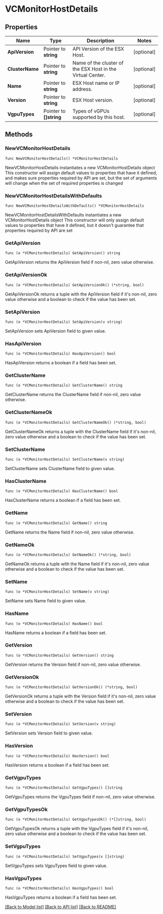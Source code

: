 # VCMonitorHostDetails

## Properties

Name | Type | Description | Notes
------------ | ------------- | ------------- | -------------
**ApiVersion** | Pointer to **string** | API Version of the ESX Host. | [optional] 
**ClusterName** | Pointer to **string** | Name of the cluster of the ESX Host in the Virtual Center. | [optional] 
**Name** | Pointer to **string** | ESX Host name or IP address. | [optional] 
**Version** | Pointer to **string** | ESX Host version. | [optional] 
**VgpuTypes** | Pointer to **[]string** | Types of vGPUs supported by this host. | [optional] 

## Methods

### NewVCMonitorHostDetails

`func NewVCMonitorHostDetails() *VCMonitorHostDetails`

NewVCMonitorHostDetails instantiates a new VCMonitorHostDetails object
This constructor will assign default values to properties that have it defined,
and makes sure properties required by API are set, but the set of arguments
will change when the set of required properties is changed

### NewVCMonitorHostDetailsWithDefaults

`func NewVCMonitorHostDetailsWithDefaults() *VCMonitorHostDetails`

NewVCMonitorHostDetailsWithDefaults instantiates a new VCMonitorHostDetails object
This constructor will only assign default values to properties that have it defined,
but it doesn't guarantee that properties required by API are set

### GetApiVersion

`func (o *VCMonitorHostDetails) GetApiVersion() string`

GetApiVersion returns the ApiVersion field if non-nil, zero value otherwise.

### GetApiVersionOk

`func (o *VCMonitorHostDetails) GetApiVersionOk() (*string, bool)`

GetApiVersionOk returns a tuple with the ApiVersion field if it's non-nil, zero value otherwise
and a boolean to check if the value has been set.

### SetApiVersion

`func (o *VCMonitorHostDetails) SetApiVersion(v string)`

SetApiVersion sets ApiVersion field to given value.

### HasApiVersion

`func (o *VCMonitorHostDetails) HasApiVersion() bool`

HasApiVersion returns a boolean if a field has been set.

### GetClusterName

`func (o *VCMonitorHostDetails) GetClusterName() string`

GetClusterName returns the ClusterName field if non-nil, zero value otherwise.

### GetClusterNameOk

`func (o *VCMonitorHostDetails) GetClusterNameOk() (*string, bool)`

GetClusterNameOk returns a tuple with the ClusterName field if it's non-nil, zero value otherwise
and a boolean to check if the value has been set.

### SetClusterName

`func (o *VCMonitorHostDetails) SetClusterName(v string)`

SetClusterName sets ClusterName field to given value.

### HasClusterName

`func (o *VCMonitorHostDetails) HasClusterName() bool`

HasClusterName returns a boolean if a field has been set.

### GetName

`func (o *VCMonitorHostDetails) GetName() string`

GetName returns the Name field if non-nil, zero value otherwise.

### GetNameOk

`func (o *VCMonitorHostDetails) GetNameOk() (*string, bool)`

GetNameOk returns a tuple with the Name field if it's non-nil, zero value otherwise
and a boolean to check if the value has been set.

### SetName

`func (o *VCMonitorHostDetails) SetName(v string)`

SetName sets Name field to given value.

### HasName

`func (o *VCMonitorHostDetails) HasName() bool`

HasName returns a boolean if a field has been set.

### GetVersion

`func (o *VCMonitorHostDetails) GetVersion() string`

GetVersion returns the Version field if non-nil, zero value otherwise.

### GetVersionOk

`func (o *VCMonitorHostDetails) GetVersionOk() (*string, bool)`

GetVersionOk returns a tuple with the Version field if it's non-nil, zero value otherwise
and a boolean to check if the value has been set.

### SetVersion

`func (o *VCMonitorHostDetails) SetVersion(v string)`

SetVersion sets Version field to given value.

### HasVersion

`func (o *VCMonitorHostDetails) HasVersion() bool`

HasVersion returns a boolean if a field has been set.

### GetVgpuTypes

`func (o *VCMonitorHostDetails) GetVgpuTypes() []string`

GetVgpuTypes returns the VgpuTypes field if non-nil, zero value otherwise.

### GetVgpuTypesOk

`func (o *VCMonitorHostDetails) GetVgpuTypesOk() (*[]string, bool)`

GetVgpuTypesOk returns a tuple with the VgpuTypes field if it's non-nil, zero value otherwise
and a boolean to check if the value has been set.

### SetVgpuTypes

`func (o *VCMonitorHostDetails) SetVgpuTypes(v []string)`

SetVgpuTypes sets VgpuTypes field to given value.

### HasVgpuTypes

`func (o *VCMonitorHostDetails) HasVgpuTypes() bool`

HasVgpuTypes returns a boolean if a field has been set.


[[Back to Model list]](../README.md#documentation-for-models) [[Back to API list]](../README.md#documentation-for-api-endpoints) [[Back to README]](../README.md)


